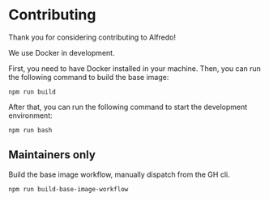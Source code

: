 # Contributing

Thank you for considering contributing to Alfredo!

We use Docker in development. 

First, you need to have Docker installed in your machine. 
Then, you can run the following command to build the base image:
```
npm run build
```

After that, you can run the following command to start the development environment:
```
npm run bash
```

## Maintainers only

Build the base image workflow, manually dispatch from the GH cli.
```
npm run build-base-image-workflow
```
